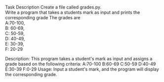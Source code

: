 Task Description
Create a file called grades.py.  
Write a program that takes a students mark as input and prints the corresponding grade 
The grades are  
A:70-100,  
B: 60-69,  
C: 50-59,  
D: 40-49,  
E: 30-39,  
F: 20-29

Description:
This program takes a student's mark as input and assigns a grade based on the following criteria:
    A:70-100
    B:60-69
    C:50-59
    D:40-49
    E:30-39
    F:0-29
Usage:
Input a student's mark, and the program will display the corresponding grade.
